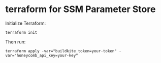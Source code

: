 # terraform for SSM Parameter Store

Initialize Terraform:

```
terraform init
```

Then run:

```
terraform apply -var="buildkite_token=your-token" -var="honeycomb_api_key=your-key"
```
